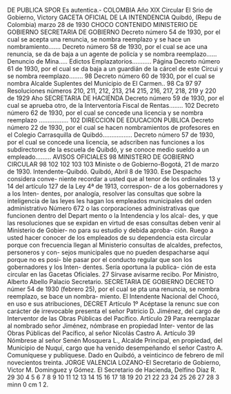 DE
PUBLICA
SPOR
Es autentica.-
COLOMBIA
Año XIX
Circular
El Srio de Gobierno,
Victory
GACETA OFICIAL DE LA INTENDENCIA
Quibdó, (Repu de Colombia) marzo 28 de 1930
CHOCO
CONTENIDO
MINISTERIO DE GOBIERNO
SECRETARIA DE GOBIERNO
Decreto número 54 de 1930, por el cual se acepta
una renuncia, se nombra reemplazo y se hace
un nombramiento.......
Decreto número 58 de 1930, por el cual se ace
una renuncia, se da de baja a un agente de
policía y se nombra reemplazo......
Denuncio de Mina.....
Edictos Emplazatorios...........
Página
Decreto número 61 de 1930, por el cual se da
baja a un guardián de la cárcel de este Circui
y se nombra reemplazo........
98
Decreto número 60 de 1930, por el cual se nombra
Alcalde Suplentes del Municipio de El Carmen.. 98
Ca
97
97
Resoluciones números 210, 211, 212, 213, 214
215, 216, 217, 218, 219 y 220 de 1929
Aho
SECRETARIA DE HACIENDA
Decreto número 59 de 1930, por el cual se aprueba
otro, de la Interventoría Fiscal de Rentas........ 102
Decreto número 62 de 1930, por el cual se concede
una licencia y se nombra reemplazo .................
102
DIRECCION DE EDUCACION PUBLICA
Decreto número 22 de 1930, por el cual se hacen
nombramientos de profesores en el Colegio
Carrasquilla de Quibdó.................
Decreto número 57 de 1930, por el cual se concede
una licencia, se adscriben nas funciones a los
subdirectores de la escuela de Quibdó, y se
conoce medio sueldo a un empleado.........
AVISOS OFICIALES
98
MINISTERO DE GOBIERNO
CIRCULAR
98
102
102
103
103
Ministe o de Gobierno-Bogotá, 21
de marzo de 1930.
Intendente-Quibdó.
Quibdó, Abril 8 de 1930.
Ese Despacho considera conve-
niente recordar a usted que al tenor
de los ordinales 13 y 14 del artículo
127 de la Ley 4ª de 1913, correspon-
de a los gobernadores y a los Inten-
dentes, por analogía, resolver las
consultas que sobre la inteligencia de
las leyes les hagan los empleados
municipales del orden administrativo
Número 672
o las corporaciones administrativas
que funcionen dentro del Depart
mento o la Intendencia y los alcal-
des, y que las resoluciones que se
expidan en virtud de esas consultas
deben venir al Ministerio de Gobier-
no para su estudio y debida aproba-
ción. Ruego a usted hacer conocer
de los empleados de su dependencia
esta circular porque con frecuencia
llegan al Ministerio consultas de
alcaldes, prefectos, personeros y con-
sejos municipales que no pueden
despacharse aquí porque no es posi-
ble pasar por el conducto regular
que son los gobernadores y los Inten-
dentes. Sería oportuna la publica-
ción de esta circular en las Gacetas
Oficiales.
27
Sírvase avisarme recibo. Por
Ministro,
Alberto Abello Palacio
Secretario.
SECRETARIA DE GOBIERNO
DECRETO númer 54 de 1930 (febrero 25),
por el cual se pta una renuncia, se
nombra reemplazo, se bace un nombra-
miento.
El Intendente Nacional del Chocó, en uso e
sus atribuciones, DECRET
Artículo 1º Acéptase la renunc sue con
carácter de irrevocable presenta el señor
Patricio D. Jiménez, del cargo de Interventor
de las Obras Públicas del Pacífico.
Artículo 29 Para reemplazar al nombrado
señor Jiménez, nómbrase en propiedad Inter-
ventor de las Obras Públicas del Pacífico, al
señor Nicolás Castro A.
Artículo 39 Nómbrese al señor Senén
Mosquera L., Alcalde Principal, en propiedad,
del Municipio de Nuquí, cargo que ha venido
desempeñando el señor Castro A.
Comuníquese y publíquese.
Dado en Quibdó, a veinticinco de febrero
de mil novecientos treinta.
JORGE VALENCIA LOZANO-El Secretario
de Gobierno, Victor M. Dominguez y Gómez.
El Secretario de Hacienda, Delfino Díaz R.
29 30
4 5 6 7 8 9 10 11 12 13 14 15 16 17 18 19 20 21 22 23 24 25 26 27 28
3
minn
0 cm 1 2.